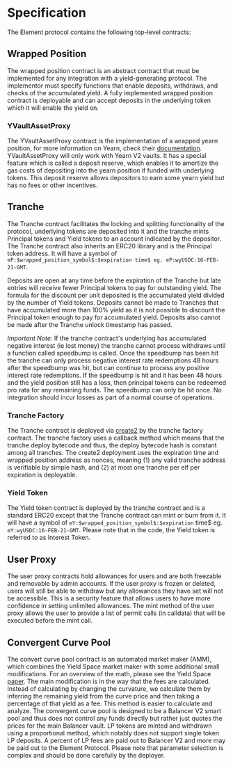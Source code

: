# Specification

The Element protocol contains the following top-level contracts:

## Wrapped Position

The wrapped position contract is an abstract contract that must be implemented for any integration with a yield-generating protocol. The implementor must specify functions that enable deposits, withdraws, and checks of the accumulated yield. A fully implemented wrapped position contract is deployable and can accept deposits in the underlying token which it will enable the yield on.

### YVaultAssetProxy

The YVaultAssetProxy contract is the implementation of a wrapped yearn position, for more information on Yearn, check their [documentation](https://docs.yearn.finance/). YVaultAssetProxy will only work with Yearn V2 vaults. It has a special feature which is called a deposit reserve, which enables it to amortize the gas costs of depositing into the yearn position if funded with underlying tokens. This deposit reserve allows depositors to earn some yearn yield but has no fees or other incentives.

## Tranche

The Tranche contract facilitates the locking and splitting functionality of the protocol, underlying tokens are deposited into it and the tranche mints Principal tokens and Yield tokens to an account indicated by the depositor. The Tranche contract also inherits an ERC20 library and is the Principal token address. It will have a symbol of `eP:$wrapped_position_symbol$:$expiration time$ eg. eP:wyUSDC:16-FEB-21-GMT`.

Deposits are open at any time before the expiration of the Tranche but late entries will receive fewer Principal tokens to pay for outstanding yield. The formula for the discount per unit deposited is the accumulated yield divided by the number of Yield tokens. Deposits cannot be made to Tranches that have accumulated more than 100% yield as it is not possible to discount the Principal token enough to pay for accumulated yield. Deposits also cannot be made after the Tranche unlock timestamp has passed.

*Important Note:* If the tranche contract's underlying has accumulated negative interest (ie lost money) the tranche cannot process withdraws until a function called speedbump is called. Once the speedbump has been hit the tranche can only process negative interest rate redemptions 48 hours after the speedbump was hit, but can continue to process any positive interest rate redemptions. If the speedbump is hit and it has been 48 hours and the yield position still has a loss, then principal tokens can be redeemed pro rata for any remaining funds. The speedbump can only be hit once. No integration should incur losses as part of a normal course of operations.

### Tranche Factory

The Tranche contract is deployed via [create2](https://eips.ethereum.org/EIPS/eip-1014) by the tranche factory contract. The tranche factory uses a callback method which means that the tranche deploy bytecode and thus, the deploy bytecode hash is constant among all tranches. The create2 deployment uses the expiration time and wrapped position address as nonces, meaning (1) any valid tranche address is verifiable by simple hash, and (2) at most one tranche per elf per expiration is deployable.

### Yield Token

The Yield token contract is deployed by the tranche contract and is a standard ERC20 except that the Tranche contract can mint or burn from it. It will have a symbol of `eY:$wrapped_position_symbol$:$expiration` time$ eg. `eY:wyUSDC:16-FEB-21-GMT`. Please note that in the code, the Yield token is referred to as Interest Token.

## User Proxy

The user proxy contracts hold allowances for users and are both freezable and removable by admin accounts. If the user proxy is frozen or deleted, users will still be able to withdraw but any allowances they have set will not be accessible. This is a security feature that allows users to have more confidence in setting unlimited allowances. The mint method of the user proxy allows the user to provide a list of permit calls (in calldata) that will be executed before the mint call.

## Convergent Curve Pool

The convert curve pool contract is an automated market maker (AMM), which combines the Yield Space market maker with some additional small modifications. For an overview of the math, please see the Yield Space [paper](https://yield.is/YieldSpace.pdf). The main modification is in the way that the fees are calculated. Instead of calculating by changing the curvature, we calculate them by inferring the remaining yield from the curve price and then taking a percentage of that yield as a fee. This method is easier to calculate and analyze. The convergent curve pool is designed to be a Balancer V2 smart pool and thus does not control any funds directly but rather just quotes the prices for the main Balancer vault. LP tokens are minted and withdrawn using a proportional method, which notably does not support single token LP deposits. A percent of LP fees are paid out to Balancer V2 and more may be paid out to the Element Protocol. Please note that parameter selection is complex and should be done carefully by the deployer.
